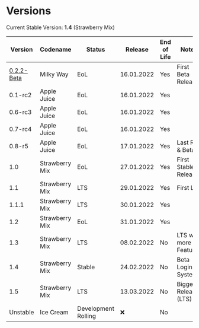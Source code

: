 # Versions

Current Stable Version: **1.4** (Strawberry Mix)

| Version    | Codename | Status   |  Release     | End of Life| Notes
| --         | --       | --       | --           | --     | -- 
| [0.2.2-Beta](https://github.com/Strawberry-Software-Industries/SecureCloud/releases/tag/v0.1-rc2) | Milky Way | EoL  	| 16.01.2022   | Yes    |First Beta Release
| 0.1-rc2 	 | Apple Juice | EoL    	| 16.01.2022   | Yes    |        
| 0.6-rc3 	 | Apple Juice | EoL    	| 16.01.2022   | Yes    |        
| 0.7-rc4  	 | Apple Juice | EoL    	| 16.01.2022   | Yes    |        
| 0.8-r5 	   | Apple Juice | EoL     	| 17.01.2022   | Yes    | Last RC & Beta
| 1.0 	 	   | Strawberry Mix | EoL 		| 27.01.2022   | Yes 	| First Stable Release 
| 1.1 		   | Strawberry Mix | LTS      | 29.01.2022   | Yes 	| First LTS 
| 1.1.1 	   | Strawberry Mix | LTS      | 30.01.2022   | Yes    | 
| 1.2   	   | Strawberry Mix | EoL 	    | 31.01.2022   | Yes    | 
| 1.3   	   | Strawberry Mix | LTS 		| 08.02.2022   | No     | LTS with more Features 
| 1.4   	   | Strawberry Mix | Stable 	| 24.02.2022   | No     | Beta Login System
| 1.5   	   | Strawberry Mix | LTS      | 13.03.2022   | No     | Biggest Release (LTS)
| Unstable   | Ice Cream | Development Rolling | ❌ | No | 
